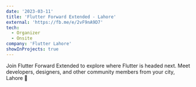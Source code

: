 ```yaml
---
date: '2023-03-11'
title: 'Flutter Forward Extended - Lahore'
external: 'https://fb.me/e/2vF9nA9D7'
tech:
  - Organizer
  - Onsite
company: 'Flutter Lahore'
showInProjects: true
---
```


Join Flutter Forward Extended to explore where Flutter is headed next. Meet developers, designers, and other community members from your city, Lahore 🤩